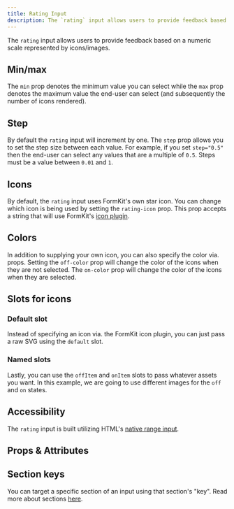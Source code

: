 ```yaml
---
title: Rating Input
description: The `rating` input allows users to provide feedback based on a numeric scale represented by icons/images.
---
```


<InputPageHero title="Rating"></InputPageHero>

<!-- Installation  -->

The `rating` input allows users to provide feedback based on a numeric scale represented by icons/images.

<example
name="Rating"
file="/_content/examples/rating/rating-base.vue"></example>

## Min/max

The `min` prop denotes the minimum value you can select while the `max` prop denotes the maximum value the end-user can select (and subsequently the number of icons rendered).

<example
name="Rating"
file="/_content/examples/rating/rating-min-max.vue"></example>

## Step

By default the `rating` input will increment by one. The `step` prop allows you to set the step size between each value. For example, if you set `step="0.5"` then the end-user can select any values that are a multiple of `0.5`. Steps must be a value between `0.01` and `1`.

<example
name="Rating"
file="/_content/examples/rating/rating-step.vue"></example>


## Icons

By default, the `rating` input uses FormKit's own star icon. You can change which icon is being used by setting the `rating-icon` prop. This prop accepts a string that will use FormKit's [icon plugin](/plugins/icons).

<example
name="Rating"
file="/_content/examples/rating/rating-icon.vue"></example>

## Colors

In addition to supplying your own icon, you can also specify the color via. props. Setting the `off-color` prop will change the color of the icons when they are not selected. The `on-color` prop will change the color of the icons when they are selected.

<example
name="Rating"
file="/_content/examples/rating/rating-colors.vue"></example>

## Slots for icons

### Default slot

Instead of specifying an icon via. the FormKit icon plugin, you can just pass a raw SVG using the `default` slot.

<example
name="Rating"
file="/_content/examples/rating/rating-default-slot.vue"></example>

### Named slots

Lastly, you can use the `offItem` and `onItem` slots to pass whatever assets you want. In this example, we are going to use different images for the `off` and `on` states.

<example
name="Rating"
file="/_content/examples/rating/rating-named-slots.vue"></example>

## Accessibility

 The `rating` input is built utilizing HTML's [native range input](https://developer.mozilla.org/en-US/docs/Web/HTML/Element/input/range).

## Props & Attributes

<reference-table input="rating" :data="[
{prop: 'min', type: 'Number', default: '0', description: 'The minimum number of icons that can be selected.'},
{prop: 'max', type: 'Number', default: '5', description: 'The maximum number of icons that are rendered.'},
{prop: 'step', type: 'Number', default: '1', description: 'The step or increment that should be applied to the `rating` icons. Accepted values are between `0.01` and `1`'},
{prop: 'hover-highlight', type: 'Boolean', default: 'true', description: 'Determines whether to show the selected state of the icon/image when hovered over.'},
{prop: 'off-color', type: 'String', default: 'undefined', description: 'Sets the color to be applied on the given icons when they have not been selected.'},
{prop: 'on-color', type: 'String', default: 'undefined', description: 'Sets the color to be applied on the given icons when they have been selected.'}]">
</reference-table>

## Section keys

You can target a specific section of an input using that section's "key". Read more about sections [here](/essentials/inputs#sections).

<div>
  <formkit-input-diagram />
</div>

<reference-table type="sectionKeys" primary="section-key" :without="[]">
</reference-table>
